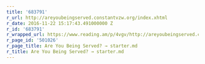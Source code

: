 ```yaml
---
title: '683791'
r_url: http://areyoubeingserved.constantvzw.org/index.xhtml
r_date: 2016-11-22 15:17:43.491000000 Z
r_id: '683791'
r_wrapped_url: https://www.reading.am/p/4vgv/http://areyoubeingserved.constantvzw.org/index.xhtml
r_page_id: '501026'
r_page_title: Are You Being Served? → starter.md
r_title: Are You Being Served? → starter.md
---
```


